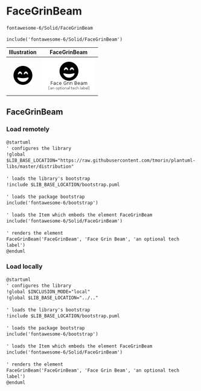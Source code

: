 # FaceGrinBeam


```text
fontawesome-6/Solid/FaceGrinBeam
```

```text
include('fontawesome-6/Solid/FaceGrinBeam')
```



| Illustration | FaceGrinBeam |
| :---: | :---: |
| ![illustration for Illustration](../../fontawesome-6/Solid/FaceGrinBeam.png) | ![illustration for FaceGrinBeam](../../fontawesome-6/Solid/FaceGrinBeam.Local.png) |




## FaceGrinBeam

### Load remotely
```plantuml
@startuml
' configures the library
!global $LIB_BASE_LOCATION="https://raw.githubusercontent.com/tmorin/plantuml-libs/master/distribution"

' loads the library's bootstrap
!include $LIB_BASE_LOCATION/bootstrap.puml

' loads the package bootstrap
include('fontawesome-6/bootstrap')

' loads the Item which embeds the element FaceGrinBeam
include('fontawesome-6/Solid/FaceGrinBeam')

' renders the element
FaceGrinBeam('FaceGrinBeam', 'Face Grin Beam', 'an optional tech label')
@enduml
```

### Load locally
```plantuml
@startuml
' configures the library
!global $INCLUSION_MODE="local"
!global $LIB_BASE_LOCATION="../.."

' loads the library's bootstrap
!include $LIB_BASE_LOCATION/bootstrap.puml

' loads the package bootstrap
include('fontawesome-6/bootstrap')

' loads the Item which embeds the element FaceGrinBeam
include('fontawesome-6/Solid/FaceGrinBeam')

' renders the element
FaceGrinBeam('FaceGrinBeam', 'Face Grin Beam', 'an optional tech label')
@enduml
```

